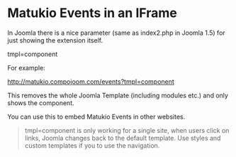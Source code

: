 # Matukio Events in an IFrame

In Joomla there is a nice parameter (same as index2.php in Joomla 1.5) for just showing the extension itself.

tmpl=component

For example:

http://matukio.compojoom.com/events?tmpl=component

This removes the whole Joomla Template (including modules etc.) and only shows the component.

You can use this to embed Matukio Events in other websites.

> tmpl=component is only working for a single site, when users click on links, Joomla changes back to the default template. Use styles and custom templates if you to use the navigation.

